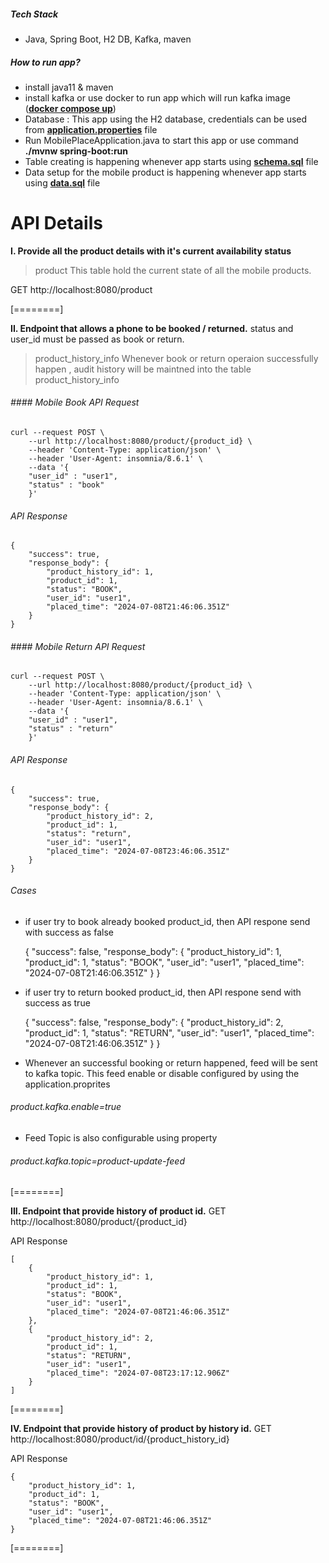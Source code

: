 ##### Tech Stack
- Java, Spring Boot, H2 DB, Kafka, maven

##### How to run app?
- install java11 & maven
- install kafka or use docker to run app which will run kafka image (**[docker compose up](https://github.com/Sandeep50nkt/mobile-product-place-apis/blob/main/docker-compose.yml)**)
- Database : This app using the H2 database, credentials can be used from **[application.properties](https://github.com/Sandeep50nkt/mobile-product-place-apis/blob/main/src/main/resources/application.properties)** file
- Run MobilePlaceApplication.java to start this app or use command **./mvnw spring-boot:run**
- Table creating is happening whenever app starts using **[schema.sql](https://github.com/Sandeep50nkt/mobile-product-place-apis/blob/main/src/main/resources/schema.sql)** file
- Data setup for the mobile product is happening whenever app starts using **[data.sql](https://github.com/Sandeep50nkt/mobile-product-place-apis/blob/main/src/main/resources/data.sql)** file

# API Details

**I. Provide all the product details with it's current availability status**
> product
This table hold the current state of all the mobile products.

GET http://localhost:8080/product

[========]

**II. Endpoint that allows a phone to be booked / returned.**
status and user_id must be passed as book or return.
> product_history_info
Whenever book or return operaion successfully happen , audit history will be maintned into the table  product_history_info

###### #### Mobile Book API Request

    curl --request POST \
        --url http://localhost:8080/product/{product_id} \
        --header 'Content-Type: application/json' \
        --header 'User-Agent: insomnia/8.6.1' \
        --data '{
        "user_id" : "user1",
        "status" : "book"
        }'

###### API Response


    {
    	"success": true,
    	"response_body": {
    		"product_history_id": 1,
    		"product_id": 1,
    		"status": "BOOK",
    		"user_id": "user1",
    		"placed_time": "2024-07-08T21:46:06.351Z"
    	}
    }



###### #### Mobile Return API Request

    curl --request POST \
        --url http://localhost:8080/product/{product_id} \
        --header 'Content-Type: application/json' \
        --header 'User-Agent: insomnia/8.6.1' \
        --data '{
        "user_id" : "user1",
        "status" : "return"
        }'

###### API Response


    {
    	"success": true,
    	"response_body": {
    		"product_history_id": 2,
    		"product_id": 1,
    		"status": "return",
    		"user_id": "user1",
    		"placed_time": "2024-07-08T23:46:06.351Z"
    	}
    }


###### Cases
- if user try to book already booked product_id, then API respone send with success as false


    {
    	"success": false,
    	"response_body": {
    		"product_history_id": 1,
    		"product_id": 1,
    		"status": "BOOK",
    		"user_id": "user1",
    		"placed_time": "2024-07-08T21:46:06.351Z"
    	}
    }


- if user try to return booked product_id, then API respone send with success as true


    {
    	"success": false,
    	"response_body": {
    		"product_history_id": 2,
    		"product_id": 1,
    		"status": "RETURN",
    		"user_id": "user1",
    		"placed_time": "2024-07-08T21:46:06.351Z"
    	}
    }

- Whenever an successful booking or return happened, feed will be sent to kafka topic. This feed enable or disable configured by using the application.proprites
###### product.kafka.enable=true
- Feed Topic is also configurable using property
###### product.kafka.topic=product-update-feed

[========]

**III. Endpoint that provide history of product id.**
GET http://localhost:8080/product/{product_id}

API Response

    [
    	{
    		"product_history_id": 1,
    		"product_id": 1,
    		"status": "BOOK",
    		"user_id": "user1",
    		"placed_time": "2024-07-08T21:46:06.351Z"
    	},
    	{
    		"product_history_id": 2,
    		"product_id": 1,
    		"status": "RETURN",
    		"user_id": "user1",
    		"placed_time": "2024-07-08T23:17:12.906Z"
    	}
    ]


[========]

**IV. Endpoint that provide history of product by history id.**
GET http://localhost:8080/product/id/{product_history_id}

API Response

    {
    	"product_history_id": 1,
    	"product_id": 1,
    	"status": "BOOK",
    	"user_id": "user1",
    	"placed_time": "2024-07-08T21:46:06.351Z"
    }
[========]
